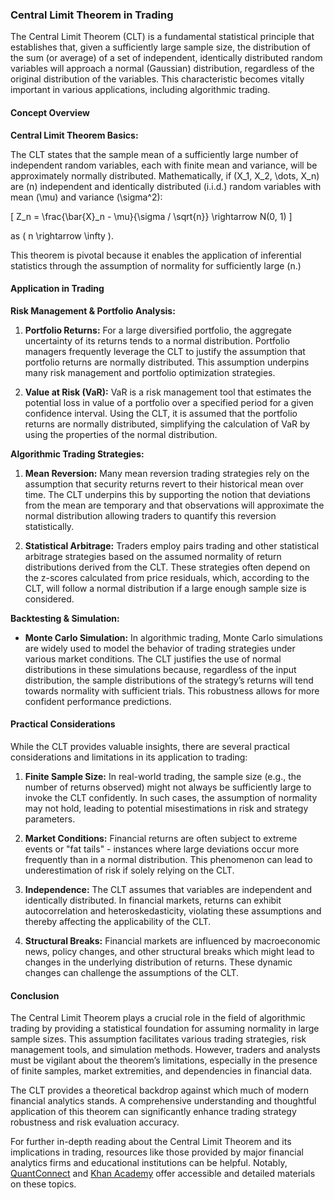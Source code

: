### Central Limit Theorem in Trading

The Central Limit Theorem (CLT) is a fundamental statistical principle that establishes that, given a sufficiently large sample size, the distribution of the sum (or average) of a set of independent, identically distributed random variables will approach a normal (Gaussian) distribution, regardless of the original distribution of the variables. This characteristic becomes vitally important in various applications, including algorithmic trading.

#### Concept Overview

**Central Limit Theorem Basics:** 

The CLT states that the sample mean of a sufficiently large number of independent random variables, each with finite mean and variance, will be approximately normally distributed. Mathematically, if \(X_1, X_2, \dots, X_n\) are \(n\) independent and identically distributed (i.i.d.) random variables with mean \(\mu\) and variance \(\sigma^2\):

\[ 
Z_n = \frac{\bar{X}_n - \mu}{\sigma / \sqrt{n}} \rightarrow N(0, 1) 
\]

as \( n \rightarrow \infty \).

This theorem is pivotal because it enables the application of inferential statistics through the assumption of normality for sufficiently large \(n.\)

#### Application in Trading

**Risk Management & Portfolio Analysis:**

1. **Portfolio Returns:**
   For a large diversified portfolio, the aggregate uncertainty of its returns tends to a normal distribution. Portfolio managers frequently leverage the CLT to justify the assumption that portfolio returns are normally distributed. This assumption underpins many risk management and portfolio optimization strategies.

2. **Value at Risk (VaR):**
   VaR is a risk management tool that estimates the potential loss in value of a portfolio over a specified period for a given confidence interval. Using the CLT, it is assumed that the portfolio returns are normally distributed, simplifying the calculation of VaR by using the properties of the normal distribution.

**Algorithmic Trading Strategies:**

1. **Mean Reversion:**
   Many mean reversion trading strategies rely on the assumption that security returns revert to their historical mean over time. The CLT underpins this by supporting the notion that deviations from the mean are temporary and that observations will approximate the normal distribution allowing traders to quantify this reversion statistically.

2. **Statistical Arbitrage:**
   Traders employ pairs trading and other statistical arbitrage strategies based on the assumed normality of return distributions derived from the CLT. These strategies often depend on the z-scores calculated from price residuals, which, according to the CLT, will follow a normal distribution if a large enough sample size is considered.

**Backtesting & Simulation:**

- **Monte Carlo Simulation:**
  In algorithmic trading, Monte Carlo simulations are widely used to model the behavior of trading strategies under various market conditions. The CLT justifies the use of normal distributions in these simulations because, regardless of the input distribution, the sample distributions of the strategy’s returns will tend towards normality with sufficient trials. This robustness allows for more confident performance predictions.

#### Practical Considerations

While the CLT provides valuable insights, there are several practical considerations and limitations in its application to trading:

1. **Finite Sample Size:**
   In real-world trading, the sample size (e.g., the number of returns observed) might not always be sufficiently large to invoke the CLT confidently. In such cases, the assumption of normality may not hold, leading to potential misestimations in risk and strategy parameters.

2. **Market Conditions:**
   Financial returns are often subject to extreme events or "fat tails" - instances where large deviations occur more frequently than in a normal distribution. This phenomenon can lead to underestimation of risk if solely relying on the CLT.

3. **Independence:**
   The CLT assumes that variables are independent and identically distributed. In financial markets, returns can exhibit autocorrelation and heteroskedasticity, violating these assumptions and thereby affecting the applicability of the CLT.

4. **Structural Breaks:**
   Financial markets are influenced by macroeconomic news, policy changes, and other structural breaks which might lead to changes in the underlying distribution of returns. These dynamic changes can challenge the assumptions of the CLT.

#### Conclusion

The Central Limit Theorem plays a crucial role in the field of algorithmic trading by providing a statistical foundation for assuming normality in large sample sizes. This assumption facilitates various trading strategies, risk management tools, and simulation methods. However, traders and analysts must be vigilant about the theorem’s limitations, especially in the presence of finite samples, market extremities, and dependencies in financial data.

The CLT provides a theoretical backdrop against which much of modern financial analytics stands. A comprehensive understanding and thoughtful application of this theorem can significantly enhance trading strategy robustness and risk evaluation accuracy.

For further in-depth reading about the Central Limit Theorem and its implications in trading, resources like those provided by major financial analytics firms and educational institutions can be helpful. Notably, [QuantConnect](https://www.quantconnect.com) and [Khan Academy](https://www.khanacademy.org/math/ap-statistics/random-variables-ap/sums-of-random-variables/a/central-limit-theorem-review) offer accessible and detailed materials on these topics.
